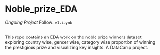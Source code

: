 # Noble_prize_EDA

_Ongoing Project_
Follow: `v1.ipynb` <br> <br>

This repo contains an EDA work on the noble prize winners dataset exploring country wise, gender wise, category wise proportion of winning the prestigious prize and visualizing key insights. A DataCamp project.
